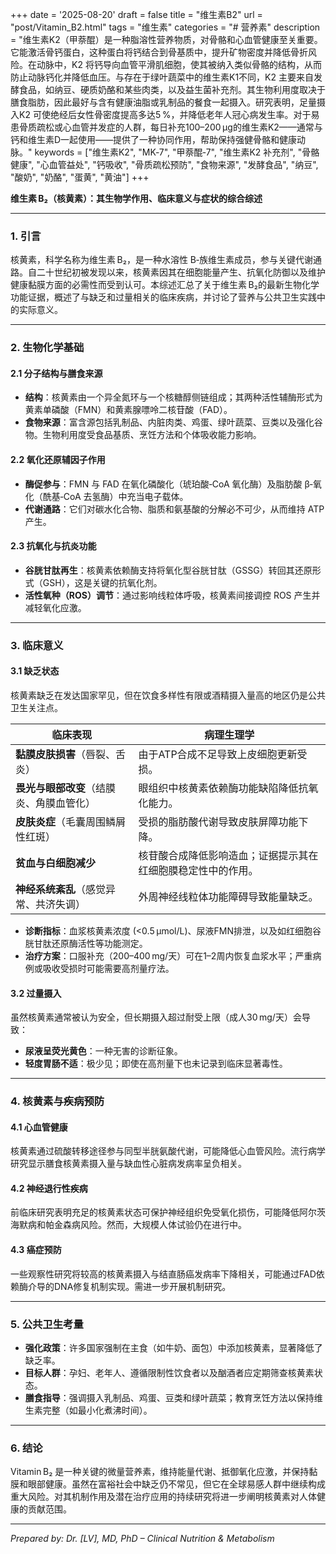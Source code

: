 +++
date = '2025-08-20'
draft = false
title = "维生素B2"
url = "post/Vitamin_B2.html"
tags = "维生素"
categories = "# 营养素"
description = "维生素K2（甲萘醌）是一种脂溶性营养物质，对骨骼和心血管健康至关重要。它能激活骨钙蛋白，这种蛋白将钙结合到骨基质中，提升矿物密度并降低骨折风险。在动脉中，K2 将钙导向血管平滑肌细胞，使其被纳入类似骨骼的结构，从而防止动脉钙化并降低血压。与存在于绿叶蔬菜中的维生素K1不同，K2 主要来自发酵食品，如纳豆、硬质奶酪和某些肉类，以及益生菌补充剂。其生物利用度取决于膳食脂肪，因此最好与含有健康油脂或乳制品的餐食一起摄入。研究表明，足量摄入K2 可使绝经后女性骨密度提高多达5 %，并降低老年人冠心病发生率。对于易患骨质疏松或心血管并发症的人群，每日补充100–200 µg的维生素K2——通常与钙和维生素D一起使用——提供了一种协同作用，帮助保持强健骨骼和健康动脉。"
keywords = ["维生素K2", "MK‑7", "甲萘醌‑7", "维生素K2 补充剂", "骨骼健康", "心血管益处", "钙吸收", "骨质疏松预防", "食物来源", "发酵食品", "纳豆", "酸奶", "奶酪", "蛋黄", "黄油"]
+++

**维生素 B₂（核黄素）：其生物学作用、临床意义与症状的综合综述**

---

### 1. 引言

核黄素，科学名称为维生素 B₂，是一种水溶性 B‑族维生素成员，参与关键代谢通路。自二十世纪初被发现以来，核黄素因其在细胞能量产生、抗氧化防御以及维护健康黏膜方面的必需性而受到认可。本综述汇总了关于维生素 B₂的最新生物化学功能证据，概述了与缺乏和过量相关的临床疾病，并讨论了营养与公共卫生实践中的实际意义。

---

### 2. 生物化学基础

#### 2.1 分子结构与膳食来源
- **结构**：核黄素由一个异全氮环与一个核糖醇侧链组成；其两种活性辅酶形式为黄素单磷酸（FMN）和黄素腺嘌呤二核苷酸（FAD）。
- **食物来源**：富含源包括乳制品、内脏肉类、鸡蛋、绿叶蔬菜、豆类以及强化谷物。生物利用度受食品基质、烹饪方法和个体吸收能力影响。

#### 2.2 氧化还原辅因子作用
- **酶促参与**：FMN 与 FAD 在氧化磷酸化（琥珀酸‑CoA 氧化酶）及脂肪酸 β‑氧化（酰基‑CoA 去氢酶）中充当电子载体。
- **代谢通路**：它们对碳水化合物、脂质和氨基酸的分解必不可少，从而维持 ATP 产生。

#### 2.3 抗氧化与抗炎功能
- **谷胱甘肽再生**：核黄素依赖酶支持将氧化型谷胱甘肽（GSSG）转回其还原形式（GSH），这是关键的抗氧化剂。
- **活性氧种（ROS）调节**：通过影响线粒体呼吸，核黄素间接调控 ROS 产生并减轻氧化应激。

---

### 3. 临床意义

#### 3.1 缺乏状态
核黄素缺乏在发达国家罕见，但在饮食多样性有限或酒精摄入量高的地区仍是公共卫生关注点。

| **临床表现** | **病理生理学** |
|-----------------------------|---------------------|
| **黏膜皮肤损害**（唇裂、舌炎） | 由于ATP合成不足导致上皮细胞更新受损。 |
| **畏光与眼部改变**（结膜炎、角膜血管化） | 眼组织中核黄素依赖酶功能缺陷降低抗氧化能力。 |
| **皮肤炎症**（毛囊周围鳞屑性红斑） | 受损的脂肪酸代谢导致皮肤屏障功能下降。 |
| **贫血与白细胞减少** | 核苷酸合成降低影响造血；证据提示其在红细胞膜稳定性中的作用。 |
| **神经系统紊乱**（感觉异常、共济失调） | 外周神经线粒体功能障碍导致能量缺乏。 |

- **诊断指标**：血浆核黄素浓度 (<0.5 µmol/L)、尿液FMN排泄，以及如红细胞谷胱甘肽还原酶活性等功能测定。  
- **治疗方案**：口服补充（200–400 mg/天）可在1–2周内恢复血浆水平；严重病例或吸收受损时可能需要高剂量疗法。

#### 3.2 过量摄入
虽然核黄素通常被认为安全，但长期摄入超过耐受上限（成人30 mg/天）会导致：

- **尿液呈荧光黄色**：一种无害的诊断征象。  
- **轻度胃肠不适**：极少见；即使在高剂量下也未记录到临床显著毒性。

---

### 4. 核黄素与疾病预防

#### 4.1 心血管健康
核黄素通过硫酸转移途径参与同型半胱氨酸代谢，可能降低心血管风险。流行病学研究显示膳食核黄素摄入量与缺血性心脏病发病率呈负相关。

#### 4.2 神经退行性疾病
前临床研究表明充足的核黄素状态可保护神经组织免受氧化损伤，可能降低阿尔茨海默病和帕金森病风险。然而，大规模人体试验仍在进行中。

#### 4.3 癌症预防
一些观察性研究将较高的核黄素摄入与结直肠癌发病率下降相关，可能通过FAD依赖酶介导的DNA修复机制实现。需进一步开展机制研究。

---

### 5. 公共卫生考量

- **强化政策**：许多国家强制在主食（如牛奶、面包）中添加核黄素，显著降低了缺乏率。  
- **目标人群**：孕妇、老年人、遵循限制性饮食者以及酗酒者应定期筛查核黄素状态。  
- **膳食指导**：强调摄入乳制品、鸡蛋、豆类和绿叶蔬菜；教育烹饪方法以保持维生素完整（如最小化煮沸时间）。

---

### 6. 结论

Vitamin B₂ 是一种关键的微量营养素，维持能量代谢、抵御氧化应激，并保持黏膜和眼部健康。虽然在富裕社会中缺乏仍不常见，但它在全球易感人群中继续构成重大风险。对其机制作用及潜在治疗应用的持续研究将进一步阐明核黄素对人体健康的贡献范围。

---

*Prepared by: Dr. [LV], MD, PhD – Clinical Nutrition & Metabolism*